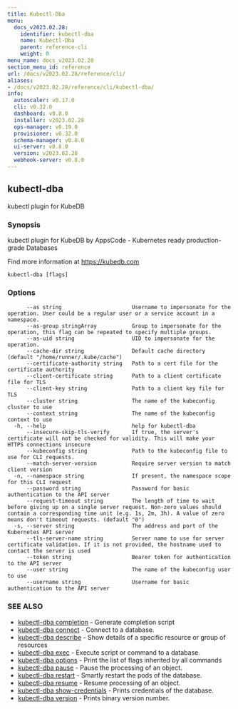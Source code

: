 ```yaml
---
title: Kubectl-Dba
menu:
  docs_v2023.02.28:
    identifier: kubectl-dba
    name: Kubectl-Dba
    parent: reference-cli
    weight: 0
menu_name: docs_v2023.02.28
section_menu_id: reference
url: /docs/v2023.02.28/reference/cli/
aliases:
- /docs/v2023.02.28/reference/cli/kubectl-dba/
info:
  autoscaler: v0.17.0
  cli: v0.32.0
  dashboard: v0.8.0
  installer: v2023.02.28
  ops-manager: v0.19.0
  provisioner: v0.32.0
  schema-manager: v0.8.0
  ui-server: v0.8.0
  version: v2023.02.28
  webhook-server: v0.8.0
---
```


## kubectl-dba

kubectl plugin for KubeDB

### Synopsis

kubectl plugin for KubeDB by AppsCode - Kubernetes ready production-grade Databases

 Find more information at https://kubedb.com

```
kubectl-dba [flags]
```

### Options

```
      --as string                      Username to impersonate for the operation. User could be a regular user or a service account in a namespace.
      --as-group stringArray           Group to impersonate for the operation, this flag can be repeated to specify multiple groups.
      --as-uid string                  UID to impersonate for the operation.
      --cache-dir string               Default cache directory (default "/home/runner/.kube/cache")
      --certificate-authority string   Path to a cert file for the certificate authority
      --client-certificate string      Path to a client certificate file for TLS
      --client-key string              Path to a client key file for TLS
      --cluster string                 The name of the kubeconfig cluster to use
      --context string                 The name of the kubeconfig context to use
  -h, --help                           help for kubectl-dba
      --insecure-skip-tls-verify       If true, the server's certificate will not be checked for validity. This will make your HTTPS connections insecure
      --kubeconfig string              Path to the kubeconfig file to use for CLI requests.
      --match-server-version           Require server version to match client version
  -n, --namespace string               If present, the namespace scope for this CLI request
      --password string                Password for basic authentication to the API server
      --request-timeout string         The length of time to wait before giving up on a single server request. Non-zero values should contain a corresponding time unit (e.g. 1s, 2m, 3h). A value of zero means don't timeout requests. (default "0")
  -s, --server string                  The address and port of the Kubernetes API server
      --tls-server-name string         Server name to use for server certificate validation. If it is not provided, the hostname used to contact the server is used
      --token string                   Bearer token for authentication to the API server
      --user string                    The name of the kubeconfig user to use
      --username string                Username for basic authentication to the API server
```

### SEE ALSO

* [kubectl-dba completion](/docs/v2023.02.28/reference/cli/kubectl-dba_completion)	 - Generate completion script
* [kubectl-dba connect](/docs/v2023.02.28/reference/cli/kubectl-dba_connect)	 - Connect to a database.
* [kubectl-dba describe](/docs/v2023.02.28/reference/cli/kubectl-dba_describe)	 - Show details of a specific resource or group of resources
* [kubectl-dba exec](/docs/v2023.02.28/reference/cli/kubectl-dba_exec)	 - Execute script or command to a database.
* [kubectl-dba options](/docs/v2023.02.28/reference/cli/kubectl-dba_options)	 - Print the list of flags inherited by all commands
* [kubectl-dba pause](/docs/v2023.02.28/reference/cli/kubectl-dba_pause)	 - Pause the processing of an object.
* [kubectl-dba restart](/docs/v2023.02.28/reference/cli/kubectl-dba_restart)	 - Smartly restart the pods of the database.
* [kubectl-dba resume](/docs/v2023.02.28/reference/cli/kubectl-dba_resume)	 - Resume processing of an object.
* [kubectl-dba show-credentials](/docs/v2023.02.28/reference/cli/kubectl-dba_show-credentials)	 - Prints credentials of the database.
* [kubectl-dba version](/docs/v2023.02.28/reference/cli/kubectl-dba_version)	 - Prints binary version number.

